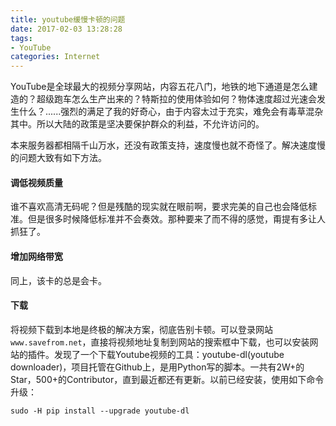```yaml
---
title: youtube缓慢卡顿的问题
date: 2017-02-03 13:28:28
tags:
- YouTube
categories: Internet
---
```


YouTube是全球最大的视频分享网站，内容五花八门，地铁的地下通道是怎么建造的？超级跑车怎么生产出来的？特斯拉的使用体验如何？物体速度超过光速会发生什么？......强烈的满足了我的好奇心，由于内容太过于充实，难免会有毒草混杂其中。所以大陆的政策是坚决要保护群众的利益，不允许访问的。

<!-- more -->

本来服务器都相隔千山万水，还没有政策支持，速度慢也就不奇怪了。解决速度慢的问题大致有如下方法。


#### 调低视频质量

谁不喜欢高清无码呢？但是残酷的现实就在眼前啊，要求完美的自己也会降低标准。但是很多时候降低标准并不会奏效。那种要来了而不得的感觉，甭提有多让人抓狂了。

#### 增加网络带宽

同上，该卡的总是会卡。

#### 下载

将视频下载到本地是终极的解决方案，彻底告别卡顿。可以登录网站`www.savefrom.net`，直接将视频地址复制到网站的搜索框中下载，也可以安装网站的插件。发现了一个下载Youtube视频的工具：youtube-dl(youtube downloader)，项目托管在Github上，是用Python写的脚本。一共有2W+的Star，500+的Contributor，直到最近都还有更新。以前已经安装，使用如下命令升级：

```shell
sudo -H pip install --upgrade youtube-dl
```


